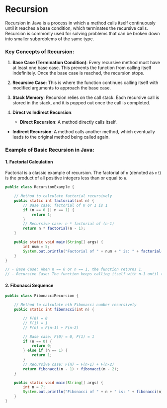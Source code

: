 # Recursion 

Recursion in Java is a process in which a method calls itself continuously until it reaches a base condition, which terminates the recursive calls. Recursion is commonly used for solving problems that can be broken down into smaller subproblems of the same type.

### Key Concepts of Recursion:

1. **Base Case (Termination Condition)**: Every recursive method must have at least one base case. This prevents the function from calling itself indefinitely. Once the base case is reached, the recursion stops.

2. **Recursive Case**: This is where the function continues calling itself with modified arguments to approach the base case.

3. **Stack Memory**: Recursion relies on the call stack. Each recursive call is stored in the stack, and it is popped out once the call is completed.

4. **Direct vs Indirect Recursion**: 
   - **Direct Recursion**: A method directly calls itself.
  - **Indirect Recursion**: A method calls another method, which eventually leads to the original method being called again.

### Example of Basic Recursion in Java:

#### 1. Factorial Calculation
Factorial is a classic example of recursion. The factorial of `n` (denoted as `n!`) is the product of all positive integers less than or equal to `n`.

```java
public class RecursionExample {

    // Method to calculate factorial recursively
    public static int factorial(int n) {
        // Base case: factorial of 0 or 1 is 1
        if (n == 0 || n == 1) {
            return 1;
        }
        // Recursive case: n * factorial of (n-1)
        return n * factorial(n - 1);
    }

    public static void main(String[] args) {
        int num = 5;
        System.out.println("Factorial of " + num + " is: " + factorial(num));
    }
}

// - Base Case: When n == 0 or n == 1, the function returns 1.
// - Recursive Case: The function keeps calling itself with n-1 until the base case is reached.

```
#### 2.  Fibonacci Sequence

```Java
public class FibonacciRecursion {

    // Method to calculate nth Fibonacci number recursively
    public static int fibonacci(int n) {

        // F(0) = 0
        // F(1) = 1
        // F(n) = F(n-1) + F(n-2)

        // Base case: F(0) = 0, F(1) = 1
        if (n == 0) {
            return 0;
        } else if (n == 1) {
            return 1;
        }
        // Recursive case: F(n) = F(n-1) + F(n-2)
        return fibonacci(n - 1) + fibonacci(n - 2);
    }

    public static void main(String[] args) {
        int n = 7;
        System.out.println("Fibonacci of " + n + " is: " + fibonacci(n));
    }
}
```
